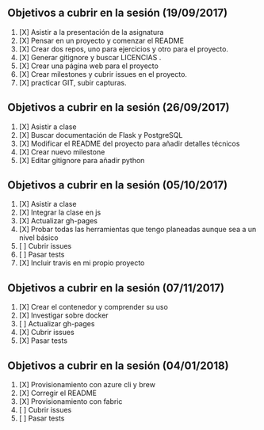 ## Objetivos a cubrir en la sesión (19/09/2017)

1. [X] Asistir a la presentación de la asignatura
2. [X] Pensar en un proyecto y comenzar el README
3. [X] Crear dos repos, uno para ejercicios y otro para el proyecto.
4. [X] Generar gitignore y buscar LICENCIAS .
5. [X] Crear una página web para el proyecto
6. [X] Crear milestones y cubrir issues en el proyecto.
7. [X] practicar GIT, subir capturas.


## Objetivos a cubrir en la sesión (26/09/2017)

1. [X] Asistir a clase
2. [X] Buscar documentación de Flask y PostgreSQL
3. [X] Modificar el README del proyecto para añadir detalles técnicos
4. [X] Crear nuevo milestone
5. [X] Editar gitignore para añadir python


## Objetivos a cubrir en la sesión (05/10/2017)

1. [X] Asistir a clase
2. [X] Integrar la clase en js
3. [X] Actualizar gh-pages
4. [X] Probar todas las herramientas que tengo planeadas aunque sea a un nivel básico
5. [ ] Cubrir issues
6. [ ] Pasar tests
7. [X] Incluir travis en mi propio proyecto

## Objetivos a cubrir en la sesión (07/11/2017)

1. [X] Crear el contenedor y comprender su uso
2. [X] Investigar sobre docker
3. [ ] Actualizar gh-pages
4. [X] Cubrir issues
5. [X] Pasar tests

## Objetivos a cubrir en la sesión (04/01/2018)

1. [X] Provisionamiento con azure cli y brew
2. [X] Corregir el README
3. [X] Provisionamiento con fabric
4. [ ] Cubrir issues
5. [ ] Pasar tests
